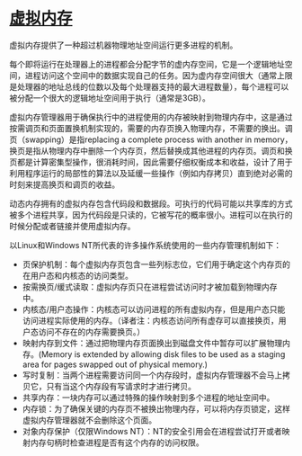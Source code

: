 # [虚拟内存](http://www.tldp.org/LDP/LG/issue23/flower/vmem.html)

虚拟内存提供了一种超过机器物理地址空间运行更多进程的机制。

每个即将运行在处理器上的进程都会分配字节的虚内存空间，它是一个逻辑地址空间，进程访问这个空间中的数据实现自己的任务。因为虚内存空间很大（通常上限是处理器的地址总线的位数以及每个处理器支持的最大进程数量），每个进程可以被分配一个很大的逻辑地址空间用于执行（通常是3GB）。

虚拟内存管理器用于确保执行中的进程使用的内存被映射到物理内存中，这是通过按需调页和页面置换机制实现的，需要的内存页换入物理内存，不需要的换出。调页（swapping）是指replacing a complete process with another in memory，换页是指从物理内存中删除一个内存页，然后替换成其他进程的内存页。调页和换页都是计算密集型操作，很消耗时间，因此需要仔细权衡成本和收益，设计了用于利用程序运行的局部性的算法以及延缓一些操作（例如内存拷贝）直到绝对必需的时刻来提高换页和调页的收益。

动态内存拥有的虚拟内存包含代码段和数据段。可执行的代码可能以共享库的方式被多个进程共享，因为代码段是只读的，它被写花的概率很小。进程可以在执行的时候分配或者链接并使用虚拟内存。

以Linux和Windows NT所代表的许多操作系统使用的一些内存管理机制如下：

* 页保护机制：每个虚拟内存页包含一些列标志位，它们用于确定这个内存页的在用户态和内核态的访问类型。
* 按需换页/缓式读取：虚拟内存页只在进程尝试访问时才被加载到物理内存中。
* 内核态/用户态操作：内核态可以访问进程的所有虚拟内存，但是用户态只能访问进程实际使用的内存。（译者注：内核态访问所有虚存可以直接换页，用户态访问不存在的内存需要换页。）
* 映射内存到文件：通过把物理内存页面换出到磁盘文件中暂存可以扩展物理内存。(Memory is extended by allowing disk files to be used as a staging area for pages swapped out of physical memory.)
* 写时复制：当两个进程需要访问同一个内存段时，虚拟内存管理器不会马上拷贝它，只有当这个内存段有写请求时才进行拷贝。
* 共享内存：一块内存可以通过特殊的操作映射到多个进程的地址空间中。
* 内存锁：为了确保关键的内存页不被换出物理内存，可以将内存页锁定，这样虚拟内存管理器就不会删除这个页面。
* 对象内存保护（仅限Windows NT）：NT的安全引用会在进程尝试打开或者映射内存句柄时检查进程是否有这个内存的访问权限。